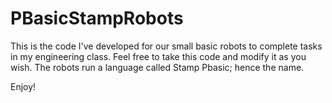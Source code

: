 # PBasicStampRobots
This is the code I've developed for our small basic robots to complete tasks in my engineering class. Feel free to take this code and modify it as you wish. The robots run a language called Stamp Pbasic; hence the name.

Enjoy!